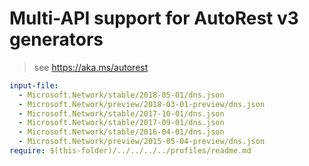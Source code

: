 # Multi-API support for AutoRest v3 generators

> see https://aka.ms/autorest

``` yaml $(enable-multi-api)
input-file:
  - Microsoft.Network/stable/2018-05-01/dns.json
  - Microsoft.Network/preview/2018-03-01-preview/dns.json
  - Microsoft.Network/stable/2017-10-01/dns.json
  - Microsoft.Network/stable/2017-09-01/dns.json
  - Microsoft.Network/stable/2016-04-01/dns.json
  - Microsoft.Network/preview/2015-05-04-preview/dns.json
require: $(this-folder)/../../../../profiles/readme.md
```
